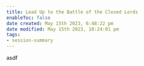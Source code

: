 ```yaml
---
title: Lead Up to the Battle of the Closed Lords
enableToc: false
date created: May 15th 2023, 6:48:22 pm
date modified: May 15th 2023, 10:24:01 pm
tags:
- session-summary
---
```

asdf
